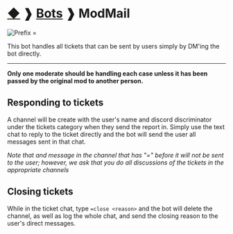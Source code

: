 # [◆](/../../) ❱ [Bots](/Bots) ❱ ModMail

![Prefix =](https://img.shields.io/badge/PFX-=-black?style=flat-square)

This bot handles all tickets that can be sent by users simply by DM'ing the bot directly.

--------------------------------------------------------------------------------

**Only one moderate should be handling each case unless it has been passed by the original mod to another person.**

## Responding to tickets

A channel will be create with the user's name and discord discriminator under the tickets category when they send the report in. Simply use the text chat to reply to the ticket directly and the bot will send the user all messages sent in that chat.

_Note that and message in the channel that has "=" before it will not be sent to the user; however, we ask that you do all discussions of the tickets in the appropriate channels_

## Closing tickets

While in the ticket chat, type `=close <reason>` and the bot will delete the channel, as well as log the whole chat, and send the closing reason to the user's direct messages. 

<!-- TAGS --> <!-- modmail tickets bot -->
